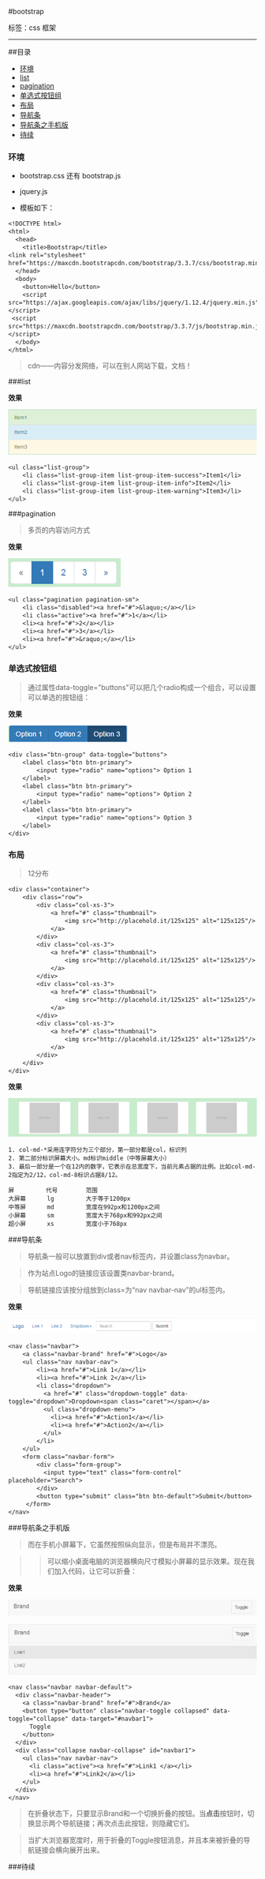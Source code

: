 #bootstrap

标签：css 框架

---

##目录

- [环境](#环境)
- [list](#list)
- [pagination](#pagination)
- [单选式按钮组](#单选式按钮组)
- [布局](#布局)
- [导航条](#导航条)
- [导航条之手机版](#导航条之手机版)
- [待续](#待续)

### 环境

- bootstrap.css 还有 bootstrap.js 

- jquery.js

- 模板如下：
```
<!DOCTYPE html>
<html>
  <head>
    <title>Bootstrap</title>    
<link rel="stylesheet" href="https://maxcdn.bootstrapcdn.com/bootstrap/3.3.7/css/bootstrap.min.css"/>
  </head>
  <body>
    <button>Hello</button>
    <script src="https://ajax.googleapis.com/ajax/libs/jquery/1.12.4/jquery.min.js"></script>
 <script src="https://maxcdn.bootstrapcdn.com/bootstrap/3.3.7/js/bootstrap.min.js"></script>
  </body>
</html>
```

>cdn——内容分发网络，可以在别人网站下载，文档！

###list

**效果**

![i_list](https://github.com/chinanf-boy/day_repr/blob/master/imgs/1.PNG)

```
<ul class="list-group">
    <li class="list-group-item list-group-item-success">Item1</li>
    <li class="list-group-item list-group-item-info">Item2</li>        
    <li class="list-group-item list-group-item-warning">Item3</li>
</ul>
```

###pagination

>多页的内容访问方式

**效果**

![i_pagination](https://github.com/chinanf-boy/day_repr/blob/master/imgs/2.PNG)

```
<ul class="pagination pagination-sm">
    <li class="disabled"><a href="#">&laquo;</a></li>
    <li class="active"><a href="#">1</a></li>
    <li><a href="#">2</a></li>
    <li><a href="#">3</a></li>
    <li><a href="#">&raquo;</a></li>
</ul>
```

### 单选式按钮组

>通过属性data-toggle="buttons"可以把几个radio构成一个组合，可以设置可以单选的按钮组：

**效果**

![i_radio](https://github.com/chinanf-boy/day_repr/blob/master/imgs/4.PNG)


```
<div class="btn-group" data-toggle="buttons">
    <label class="btn btn-primary">
        <input type="radio" name="options"> Option 1
    </label>
    <label class="btn btn-primary">
        <input type="radio" name="options"> Option 2
    </label>
    <label class="btn btn-primary">
        <input type="radio" name="options"> Option 3
    </label>
</div>
```

### 布局

>12分布

```
<div class="container">
    <div class="row">
        <div class="col-xs-3">
            <a href="#" class="thumbnail">
                <img src="http://placehold.it/125x125" alt="125x125"/>
            </a>
        </div>
        <div class="col-xs-3">
            <a href="#" class="thumbnail">
                <img src="http://placehold.it/125x125" alt="125x125"/>
            </a>
        </div>
        <div class="col-xs-3">
            <a href="#" class="thumbnail">
                <img src="http://placehold.it/125x125" alt="125x125"/>
            </a>
        </div>
        <div class="col-xs-3">
            <a href="#" class="thumbnail">
                <img src="http://placehold.it/125x125" alt="125x125"/>
            </a>
        </div>
    </div>
</div>
```

**效果**

![i_col](https://github.com/chinanf-boy/day_repr/blob/master/imgs/3.PNG)

```
1. col-md-*采用连字符分为三个部分，第一部分都是col，标识列
2. 第二部分标识屏幕大小。md标识middle（中等屏幕大小）
3. 最后一部分是一个在12内的数字，它表示在总宽度下，当前元素占据的比例。比如col-md-2指定为2/12，col-md-8标识占据8/12。
```

```
屏         代号        范围            
大屏幕      lg         大于等于1200px
中等屏      md         宽度在992px和1200px之间
小屏幕      sm         宽度大于768px和992px之间
超小屏      xs         宽度小于768px
```

###导航条

>导航条一般可以放置到div或者nav标签内，并设置class为navbar。

>作为站点Logo的链接应该设置类navbar-brand。

>导航链接应该按分组放到class=为“nav navbar-nav”的ul标签内。


**效果**

![i_navbar](https://github.com/chinanf-boy/day_repr/blob/master/imgs/5.PNG)

```
<nav class="navbar">
    <a class="navbar-brand" href="#">Logo</a>
    <ul class="nav navbar-nav">
        <li><a href="#">Link 1</a></li>
        <li><a href="#">Link 2</a></li>
        <li class="dropdown">
          <a href="#" class="dropdown-toggle" data-toggle="dropdown">Dropdown<span class="caret"></span></a>
          <ul class="dropdown-menu">
            <li><a href="#">Action1</a></li>
            <li><a href="#">Action2</a></li>
          </ul>
        </li>
    </ul>
    <form class="navbar-form">
        <div class="form-group">
          <input type="text" class="form-control" placeholder="Search">
        </div>
        <button type="submit" class="btn btn-default">Submit</button>
     </form>
</nav>
```

###导航条之手机版

>而在手机小屏幕下，它虽然按照纵向显示，但是布局并不漂亮。

>>可以缩小桌面电脑的浏览器横向尺寸模拟小屏幕的显示效果。现在我们加入代码，让它可以折叠：

**效果**

![i_navbar_sm1](https://github.com/chinanf-boy/day_repr/blob/master/imgs/6-1.PNG)

![i_navbar_sm2](https://github.com/chinanf-boy/day_repr/blob/master/imgs/6-2.PNG)

```
<nav class="navbar navbar-default">
  <div class="navbar-header">
    <a class="navbar-brand" href="#">Brand</a>
    <button type="button" class="navbar-toggle collapsed" data-toggle="collapse" data-target="#navbar1">
      Toggle
    </button>
  </div>
  <div class="collapse navbar-collapse" id="navbar1">
    <ul class="nav navbar-nav">
      <li class="active"><a href="#">Link1 </a></li>
      <li><a href="#">Link2</a></li>
    </ul>
  </div>
</nav>
```

>在折叠状态下，只要显示Brand和一个切换折叠的按钮。当**点击**按钮时，切换显示两个导航链接；再次点击此按钮，则隐藏它们。

>当扩大浏览器宽度时，用于折叠的Toggle按钮消息，并且本来被折叠的导航链接会横向展开出来。

###待续

